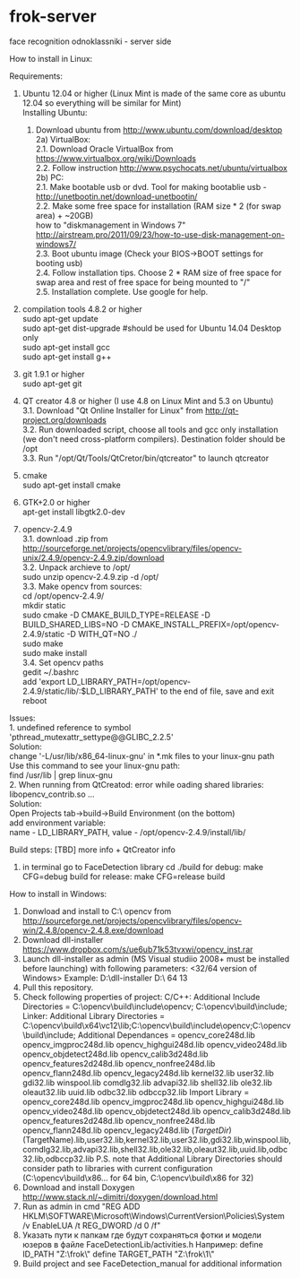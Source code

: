 frok-server
===========

face recognition odnoklassniki - server side

How to install in Linux:

Requirements:
1. Ubuntu 12.04 or higher (Linux Mint is made of the same core as ubuntu 12.04 so everything will be similar for Mint)  
	Installing Ubuntu:  
	1) Download ubuntu from http://www.ubuntu.com/download/desktop  
	2a) VirtualBox:  
		2.1. Download Oracle VirtualBox from https://www.virtualbox.org/wiki/Downloads  
		2.2. Follow instruction http://www.psychocats.net/ubuntu/virtualbox  
	2b) PC:  
		2.1. Make bootable usb or dvd. Tool for making bootablie usb - http://unetbootin.net/download-unetbootin/  
		2.2. Make some free space for installation (RAM size * 2 (for swap area) + ~20GB)  
			how to "diskmanagement in Windows 7" http://airstream.pro/2011/09/23/how-to-use-disk-management-on-windows7/  
		2.3. Boot ubuntu image (Check your BIOS->BOOT settings for booting usb)  
		2.4. Follow installation tips. Choose 2 * RAM size of free space for swap area and rest of free space for being mounted to "/"  
		2.5. Installation complete. Use google for help.  
2. compilation tools 4.8.2 or higher  
	sudo apt-get update  
	sudo apt-get dist-upgrade	#should be used for Ubuntu 14.04 Desktop only  
	sudo apt-get install gcc  
	sudo apt-get install g++  
3. git 1.9.1 or higher  
	sudo apt-get git  
4. QT creator 4.8 or higher (I use 4.8 on Linux Mint and 5.3 on Ubuntu)  
	3.1. Download "Qt Online Installer for Linux" from http://qt-project.org/downloads  
	3.2. Run downloaded script, choose all tools and gcc only installation (we don't need cross-platform compilers). Destination folder should be /opt  
	3.3. Run "/opt/Qt/Tools/QtCretor/bin/qtcreator" to launch qtcreator  

5. cmake  
	sudo apt-get install cmake  
6. GTK+2.0 or higher  
	apt-get install libgtk2.0-dev  
7. opencv-2.4.9  
	3.1. download .zip from http://sourceforge.net/projects/opencvlibrary/files/opencv-unix/2.4.9/opencv-2.4.9.zip/download  
	3.2. Unpack archieve to /opt/  
		sudo unzip opencv-2.4.9.zip -d /opt/  
	3.3. Make opencv from sources:  
		cd /opt/opencv-2.4.9/  
		mkdir static  
		sudo cmake -D CMAKE_BUILD_TYPE=RELEASE -D BUILD_SHARED_LIBS=NO -D CMAKE_INSTALL_PREFIX=/opt/opencv-2.4.9/static -D WITH_QT=NO ./  
		sudo make  
		sudo make install  
	3.4. Set opencv paths  
		gedit ~/.bashrc  
		add 'export LD_LIBRARY_PATH=/opt/opencv-2.4.9/static/lib/:$LD_LIBRARY_PATH' to the end of file, save and exit  
		reboot  

Issues:  
	1. undefined reference to symbol 'pthread_mutexattr_settype@@GLIBC_2.2.5'  
	 	Solution:  
			change '-L/usr/lib/x86_64-linux-gnu' in *.mk files to your linux-gnu path  
			Use this command to see your linux-gnu path:  
				find /usr/lib | grep linux-gnu  
	2. When running from QtCreatod: error while oading shared libraries: libopencv_contrib.so ...  
		Solution:  
			Open Projects tab->build->Build Environment (on the bottom)  
			add environment variable:  
			name - LD_LIBRARY_PATH, value - /opt/opencv-2.4.9/install/lib/  

Build steps:        [TBD] more info + QtCreator info
1. in terminal go to FaceDetection library
    cd ./build
        for debug:
    make CFG=debug build 
        for release:
    make CFG=release build 

How to install in Windows:
1. Donwload and install to C:\ opencv from http://sourceforge.net/projects/opencvlibrary/files/opencv-win/2.4.8/opencv-2.4.8.exe/download
2. Download dll-installer https://www.dropbox.com/s/ue6ub71k53tvxwi/opencv_inst.rar
3. Launch dll-installer as admin (MS Visual studiio 2008+ must be installed before launching) with following parameters:
    <path to dll-installer> <32/64 version of Windows> <MS Visual studio version>
        Example: D:\dll-installer D:\ 64 13
4. Pull this repository.
5. Check following properties of project:
    C/C++: 
        Additional Include Directories = C:\opencv\build\include\opencv; C:\opencv\build\include;
    Linker:
        Additional Library Directories = C:\opencv\build\x64\vc12\lib;C:\opencv\build\include\opencv;C:\opencv\build\include;
        Additional Dependances = opencv_core248d.lib opencv_imgproc248d.lib opencv_highgui248d.lib opencv_video248d.lib opencv_objdetect248d.lib opencv_calib3d248d.lib opencv_features2d248d.lib opencv_nonfree248d.lib opencv_flann248d.lib opencv_legacy248d.lib kernel32.lib user32.lib gdi32.lib winspool.lib comdlg32.lib advapi32.lib shell32.lib ole32.lib oleaut32.lib uuid.lib odbc32.lib odbccp32.lib
        Import Library = opencv_core248d.lib opencv_imgproc248d.lib opencv_highgui248d.lib opencv_video248d.lib opencv_objdetect248d.lib opencv_calib3d248d.lib opencv_features2d248d.lib opencv_nonfree248d.lib opencv_flann248d.lib opencv_legacy248d.lib $(TargetDir)$(TargetName).lib,user32.lib,kernel32.lib,user32.lib,gdi32.lib,winspool.lib,comdlg32.lib,advapi32.lib,shell32.lib,ole32.lib,oleaut32.lib,uuid.lib,odbc32.lib,odbccp32.lib
    P.S. note that Additional Library Directories should consider path to libraries with current configuration (C:\opencv\build\x86... for 64 bin, C:\opencv\build\x86 for 32)
6. Download and install Doxygen http://www.stack.nl/~dimitri/doxygen/download.html
7. Run as admin in cmd
    "REG ADD HKLM\SOFTWARE\Microsoft\Windows\CurrentVersion\Policies\System /v EnableLUA /t REG_DWORD /d 0 /f"
8.  Указать пути к папкам где будут сохраняться фотки и модели юзеров в файле FaceDetectionLib/activities.h
    Например:
    define ID_PATH				"Z:\\frok\\"
    define TARGET_PATH			"Z:\\frok\\1\\"
9. Build project and see FaceDetection_manual for additional information
